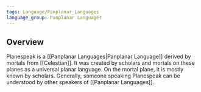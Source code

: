 ```yaml
---
tags: Language/Panplanar_Languages
language_group: Panplanar Languages
---
```

## Overview
Planespeak is a [[Panplanar Languages|Panplanar Language]] derived by mortals from [[Celestian]]. It was created by scholars and mortals on these planes as a universal planar language. On the mortal plane, it is mostly known by scholars. Generally, someone speaking Planespeak can be understood by other speakers of [[Panplanar Languages]].